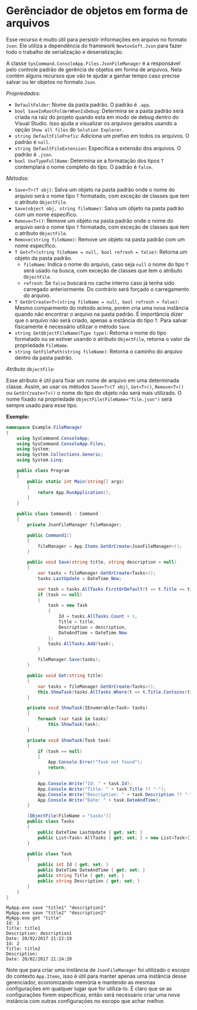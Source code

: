 # Gerênciador de objetos em forma de arquivos <header-set anchor-name="file-manager" />

Esse recurso é muito útil para persistir informações em arquivo no formato `Json`. Ele utiliza a dependência do framework `NewtonSoft.Json` para fazer todo o trabalho de serialização e deserialização.

A classe `SysCommand.ConsoleApp.Files.JsonFileManager` é a responsável pelo controle padrão de gerência de objetos em forma de arquivos. Nela contém alguns recursos que vão te ajudar a ganhar tempo caso precise salvar ou ler objetos no formato `Json`.

_Propriedades:_

* `DefaultFolder`: Nome da pasta padrão. O padrão é `.app`.
* `bool SaveInRootFolderWhenIsDebug`: Determina se a pasta padrão será criada na raiz do projeto quando esta em modo de debug dentro do Visual Studio. Isso ajuda a visualizar os arquivos gerados usando a opção `Show all files` do `Solution Explorer`.
* `string DefaultFilePrefix`: Adiciona um prefixo em todos os arquivos. O padrão é `null`.
* `string DefaultFileExtension`: Especifica a extensão dos arquivos. O padrão é `.json`.
* `bool UseTypeFullName`: Determina se a formatação dos tipos `T` contemplará o nome completo do tipo. O padrão é `false`.

_Métodos:_

* `Save<T>(T obj)`: Salva um objeto na pasta padrão onde o nome do arquivo será o nome tipo `T` formatado, com exceção de classes que tem o atributo `ObjectFile`.
* `Save(object obj, string fileName)`: Salva um objeto na pasta padrão com um nome especifico.
* `Remove<T>()`: Remove um objeto na pasta padrão onde o nome do arquivo será o nome tipo `T` formatado, com exceção de classes que tem o atributo `ObjectFile`.
* `Remove(string fileName)`: Remove um objeto na pasta padrão com um nome especifico.
* `T Get<T>(string fileName = null, bool refresh = false)`: Retorna um objeto da pasta padrão.
  * `fileName`: Indica o nome do arquivo, caso seja `null` o nome do tipo `T` será usado na busca, com exceção de classes que tem o atributo `ObjectFile`.
  * `refresh`: Se `false` buscará no cache interno caso já tenha sido carregado anteriormente. Do contrário será forçado o carregamento do arquivo.
* `T GetOrCreate<T>(string fileName = null, bool refresh = false)`: Mesmo comparmento do método acima, porém cria uma nova instância quando não encontrar o arquivo na pasta padrão. É importância dizer que o arquivo não será criado, apenas a instância do tipo `T`. Para salvar fisicamente é necessário utilizar o método `Save`.
* `string GetObjectFileName(Type type)`: Retorna o nome do tipo formatado ou se estiver usando o atributo `ObjectFile`, retorna o valor da propriedade `FileName`.
* `string GetFilePath(string fileName)`: Retorna o caminho do arquivo dentro da pasta padrão.

_Atributo `ObjectFile`:_

Esse atributo é útil para fixar um nome de arquivo em uma determinada classe. Assim, ao usar os métodos `Save<T>(T obj)`, `Get<T>()`, `Remove<T>()` ou `GetOrCreate<T>()` o nome do tipo do objeto não será mais utilizado. O nome fixado na propriedade `ObjectFile(FileName="file.json")` será sempre usado para esse tipo.

**Exemplo:**

```csharp
namespace Example.FileManager
{
    using SysCommand.ConsoleApp;
    using SysCommand.ConsoleApp.Files;
    using System;
    using System.Collections.Generic;
    using System.Linq;

    public class Program
    {
        public static int Main(string[] args)
        {
            return App.RunApplication();
        }
    }

    public class Command1 : Command
    {
        private JsonFileManager fileManager;

        public Command1()
        {
            fileManager = App.Items.GetOrCreate<JsonFileManager>();
        }

        public void Save(string title, string description = null)
        {
            var tasks = fileManager.GetOrCreate<Tasks>();
            tasks.LastUpdate = DateTime.Now;

            var task = tasks.AllTasks.FirstOrDefault(t => t.Title == title);
            if (task == null)
            {
                task = new Task
                {
                    Id = tasks.AllTasks.Count + 1,
                    Title = title,
                    Description = description,
                    DateAndTime = DateTime.Now
                };
                tasks.AllTasks.Add(task);
            }

            fileManager.Save(tasks);
        }

        public void Get(string title)
        {
            var tasks = fileManager.GetOrCreate<Tasks>();
            this.ShowTask(tasks.AllTasks.Where(t => t.Title.Contains(title)));
        }

        private void ShowTask(IEnumerable<Task> tasks)
        {
            foreach (var task in tasks)
                this.ShowTask(task);
        }

        private void ShowTask(Task task)
        {
            if (task == null)
            {
                App.Console.Error("Task not found");
                return;
            }

            App.Console.Write("Id: " + task.Id);
            App.Console.Write("Title: " + task.Title ?? "-");
            App.Console.Write("Description: " + task.Description ?? "-");
            App.Console.Write("Date: " + task.DateAndTime);
        }

        [ObjectFile(FileName = "tasks")]
        public class Tasks
        {
            public DateTime LastUpdate { get; set; }
            public List<Task> AllTasks { get; set; } = new List<Task>();
        }

        public class Task
        {
            public int Id { get; set; }
            public DateTime DateAndTime { get; set; }
            public string Title { get; set; }
            public string Description { get; set; }
        }
    }
}
```

```
MyApp.exe save "title1" "description1"
MyApp.exe save "title2" "description2"
MyApp.exe get "title"
Id: 1
Title: title1
Description: description1
Date: 20/02/2017 21:22:19
Id: 2
Title: title2
Description:
Date: 20/02/2017 21:24:20
```

Note que para criar uma instância de `JsonFileManager` foi utilizado o escopo do contexto `App.Items`, isso é útil para manter apenas uma instância desse gerenciador, economizando memória e mantendo as mesmas configurações em qualquer lugar que for utiliza-lo. É claro que se as configurações forem especificas, então será necessário criar uma nova instância com outras configurações no escopo que achar melhor.